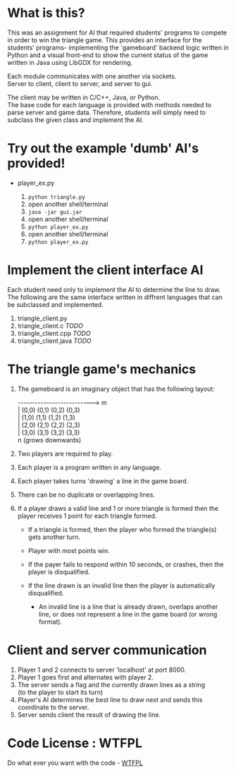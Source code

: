# What is this?
This was an assignment for AI that required students' programs to
compete in order to win the triangle game. This provides an interface
for the students' programs- implementing the 'gameboard' backend logic
written in Python and a visual front-end to show the current status of
the game written in Java using LibGDX for rendering.

Each module communicates with one another via sockets.  
Server to client, client to server, and server to gui.

The client may be written in C/C++, Java, or Python.   
The base code for each language is provided with methods needed to parse server and game data. Therefore, students will simply need
to subclass the given class and implement the AI.

# Try out the example 'dumb' AI's provided!

* player_ex.py

    1. ```python triangle.py```
    2. open another shell/terminal
    3. ```java -jar gui.jar```
    4. open another shell/terminal
    5. ```python player_ex.py```
    6. open another shell/terminal
    7. ```python player_ex.py```


# Implement the client interface AI
Each student need only to implement the AI to determine the
line to draw. The following are the same interface written in diffrent
languages that can be subclassed and implemented. 

1. triangle_client.py
2. triangle_client.c *TODO*
3. triangle_client.cpp *TODO*
4. triangle_client.java *TODO*

# The triangle game's mechanics

1. The gameboard is an imaginary object that has the following layout:
      
    --------------------------> m   
    | (0,0) (0,1) (0,2) (0,3)   
    | (1,0) (1,1) (1,2) (1,3)   
    | (2,0) (2,1) (2,2) (2,3)   
    | (3,0) (3,1) (3,2) (3,3)   
    n (grows downwards)

2. Two players are required to play.
3. Each player is a program written in any language.
4. Each player takes turns 'drawing' a line in the game board.
5. There can be no duplicate or overlapping lines.
6. If a player draws a valid line and 1 or more triangle is formed
    then the player receives 1 point for each triangle formed.
    
    * If a triangle is formed, then the player who formed the 
        triangle(s) gets another turn.
    * Player with most points win.
    * If the payer fails to respond within 10 seconds, or crashes,
        then the player is disqualified.
    * If the line drawn is an invalid line then the player
        is automatically disqualified.
 
        * An invalid line is a line that is already drawn, 
            overlaps another line, or does not represent a line
            in the game board (or wrong format).

# Client and server communication

1. Player 1 and 2 connects to server 'localhost' at port 8000.
2. Player 1 goes first and alternates with player 2.
3. The server sends a flag and the currently drawn lines as a string  
   (to the player to start its turn)
4. Player's AI determines the best line to draw next and sends this
    coordinate to the server.
5. Server sends client the result of drawing the line.


# Code License : WTFPL
Do what ever you want with the code - [WTFPL](http://www.wtfpl.net/)

